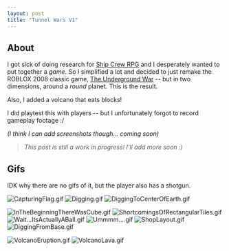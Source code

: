 ```yaml
---
layout: post
title: "Tunnel Wars V1"
---
```


## About

I got sick of doing research for [Ship Crew RPG](./2023-6-29-ship-crew-rpg.md) and I desperately wanted to put together a *game*. So I simplified a lot and decided to just remake the ROBLOX 2008 classic game, [The Underground War](https://www.roblox.com/games/189632/The-Underground-War) -- but in two dimensions, around a *round* planet. This is the result. 

Also, I added a volcano that eats blocks!

I did playtest this with players -- but I unfortunately forgot to record gameplay footage :/ 

*(I think I can add screenshots though... coming soon)*

> _This post is still a work in progress! I'll add more soon :)_


## Gifs

IDK why there are no gifs of it, but the player also has a shotgun.

![CapturingFlag.gif](https://drive.google.com/uc?id=1DWgo1UlZ-zQbUG0wpS7E_tY8JQGpM9pT&export=download)
![Digging.gif](https://drive.google.com/uc?id=184Jolp5d3GPiyjZzZPSCjwlFcRBDRhtq&export=download)
![DiggingToCenterOfEarth.gif](https://drive.google.com/uc?id=1CpaPo2QWnUAuO7XAXrYq7K3lIT9mhCtf&export=download)

![InTheBeginningThereWasCube.gif](https://drive.google.com/uc?id=1NhELYwSjds0n8hdfKhtt-WQTAzpZLcr9&export=download)
![ShortcomingsOfRectangularTiles.gif](https://drive.google.com/uc?id=1z72FG1ddNUtMuGgj7sNFLJGmqcdvST1m&export=download)
![Wait...ItsActuallyABall.gif](https://drive.google.com/uc?id=1zx0jBVFvWjwjSbKPfeV9_BCG0gbz-3uM&export=download)
![Ummmm....gif](https://drive.google.com/uc?id=1CFsWwXNoySRn3FQYIa4cKlGQvvRYXpXP&export=download)
![ShopLayout.gif](https://drive.google.com/uc?id=1_FwuHxbc-GsMWCn_tC5PeiBd5gncvyhX&export=download)
![DiggingFromBase.gif](https://drive.google.com/uc?id=14-UtiIY--jsWVgWp7lSnqy70M6vAHsb8&export=download)


![VolcanoEruption.gif](https://drive.google.com/uc?id=1mo7oohyk0r_EoLctvotxh5eT78MplaCM&export=download)
![VolcanoLava.gif](https://drive.google.com/uc?id=1Bwrne_SHZOdkXZENkrisPGSoO4f0ZJfA&export=download)
